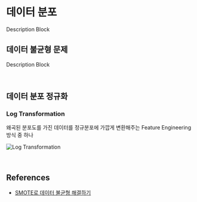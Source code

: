 # 데이터 분포

Description Block



## 데이터 불균형 문제

Description Block



<br/>

## 데이터 분포 정규화

### Log Transformation

왜곡된 분포도를 가진 데이터를 정규분포에 가깝게 변환해주는 Feature Engineering 방식 중 하나

![Log Transformation](https://user-images.githubusercontent.com/64063767/151940888-a908343f-68c9-4f12-ab5f-c8de1d944e43.png)

<br/>

## References

- [SMOTE로 데이터 불균형 해결하기](https://john-analyst.medium.com/smote%EB%A1%9C-%EB%8D%B0%EC%9D%B4%ED%84%B0-%EB%B6%88%EA%B7%A0%ED%98%95-%ED%95%B4%EA%B2%B0%ED%95%98%EA%B8%B0-5ab674ef0b32)